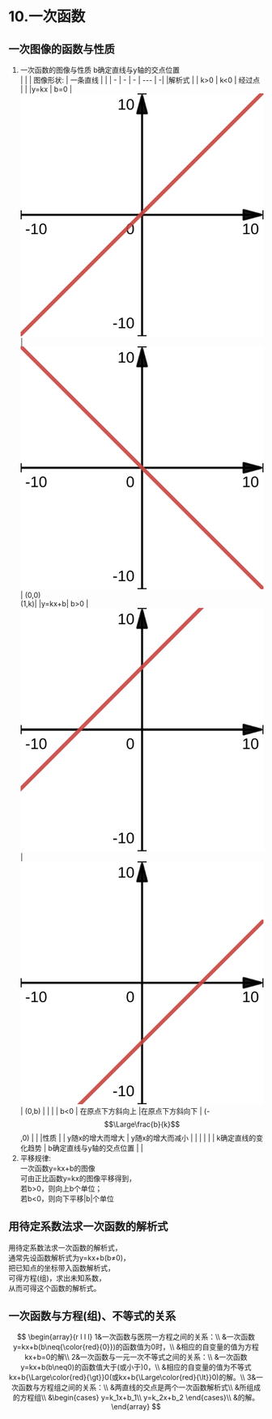 # 10.一次函数

## 一次图像的函数与性质
1. 一次函数的图像与性质
    b确定直线与y轴的交点位置    
    |   |   | 图像形状:  | 一条直线 |  |
    | - | - | - | --- | -|
    |解析式 |  | k>0 | k<0 | 经过点 | |
    |y=kx | b=0 | ![k1b0](pics/k1b0.svg) | ![k-1b0](pics/k-1b0.svg) | (0,0)<br>(1,k)|
    |y=kx+b| b>0 | ![k1b1](pics/k1b1.svg) | ![k1b-1](pics/k1b-1.svg) | (0,b) | |
    | | b<0 | 在原点下方斜向上 |在原点下方斜向下 | (-$$\Large\frac{b}{k}$$,0) | |
    |性质 | | y随x的增大而增大 | y随x的增大而减小 | | |
    | | | k确定直线的变化趋势 | b确定直线与y轴的交点位置 | |
2. 平移规律:        
    一次函数y=kx+b的图像        
    可由正比函数y=kx的图像平移得到，    
    若b>0，则向上b个单位；      
    若b<0，则向下平移|b|个单位      

## 用待定系数法求一次函数的解析式
用待定系数法求一次函数的解析式，    
通常先设函数解析式为y=kx+b(b≠0)，   
把已知点的坐标带入函数解析式，  
可得方程(组)，求出未知系数，    
从而可得这个函数的解析式。  

## 一次函数与方程(组)、不等式的关系
$$
\begin{array}{r l l l}
1&一次函数与医院一方程之间的关系：\\
&一次函数y=kx+b(b\neq{\color{red}{0}})的函数值为0时，\\
&相应的自变量的值为方程kx+b=0的解\\
2&一次函数与一元一次不等式之间的关系：\\
&一次函数y=kx+b(b\neq0)的函数值大于(或小于)0，\\
&相应的自变量的值为不等式kx+b{\Large\color{red}{\gt}}0(或kx+b{\Large\color{red}{\lt}}0)的解。\\
3&一次函数与方程组之间的关系：\\
&两直线的交点是两个一次函数解析式\\
&所组成的方程组\\
&\begin{cases}
y=k_1x+b_1\\
y=k_2x+b_2
\end{cases}\\
&的解。
\end{array}
$$